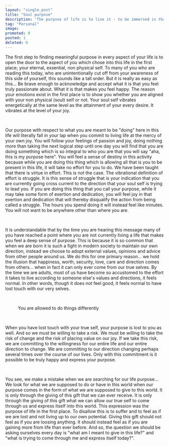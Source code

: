 ```yaml
---
layout: "single_post"
title: "Soul purpose"
description: 'The purpose of life is to live it - to be immersed in that which we call "experience" to such a degree that we may know what it is that we truly want.'
tag: "Personal"
image: 
promoted: 0
posted: 1
deleted: 0
---
```


<p style="text-align: left;">
The first step to finding meaningful purpose in every aspect of your life is to open the door to the aspect of you which chose into this life in the first place; your eternal, essential, non physical self. To many of you who are reading this today, who are unintentionally cut off from your awareness of this side of yourself, this sounds like a tall order. But it is really as easy as this… Be brave enough to acknowledge and accept what it is that you feel truly passionate about. What it is that makes you feel happy. The reason your emotions exist in the first place is to show you whether you are aligned with your non physical (soul) self or not. Your soul self vibrates energetically at the same level as the attainment of your every desire. It vibrates at the level of your joy.
</p>
<br>
<p style="text-align: left;">
Our purpose with respect to what you are meant to be "doing" here in this life will literally fall in your lap when you commit to living life at the mercy of your own joy. You will follow your feelings of passion and joy, doing nothing more than taking the next logical step until one day you will find that you are doing something which is so integral to who you are that you will say "aha, this is my purpose here". You will feel a sense of destiny in this activity because while you are doing this thing which is allowing all that is you to be present in this life, it will take no effort for you to do. We have been taught that there is virtue in effort. This is not the case. The vibrational definition of effort is struggle. It is this sense of struggle that is your indication that you are currently going cross current to the direction that your soul self is trying to lead you. If you are doing this thing that you call your purpose, while it may take some form of exertion and dedication, you will feel joy in that exertion and dedication that will thereby disqualify the action from being called a struggle. The hours you spend doing it will instead feel like minutes. You will not want to be anywhere other than where you are.
</p>
<br>
<p style="text-align: left;">
It is understandable that by the time you are hearing this message many of you have reached a point where you are not currently living a life that makes you feel a deep sense of purpose. This is because it is so common that when we are born it is such a fight in modern society to maintain our own direction, instead we choose to adopt external values, opinions and advice from other people around us. We do this for one primary reason… we hold the illusion that happiness, worth, security, love, care and direction comes from others... when in fact it can only ever come from our true selves. By the time we are adults, most of us have become so accustomed to the effort it takes to live according to someone else's values and directions, it feels normal. In other words, though it does not feel good, it feels normal to have lost touch with our very selves.
</p>
<br>
<figure>
<img src="{{site.baseurl}}/assets/uploads/Soul_image.jpg" alt="">
  <figcaption>You are allowed to do things differently</figcaption>
</figure>
<br>
<p style="text-align: left;">
When you have lost touch with your true self, your purpose is lost to you as well. And so we must be willing to take a risk. We must be willing to take the risk of change and the risk of placing value on our joy. If we take this risk, we are committing to the willingness for our entire life and our entire direction to change. We are committing to our direction changing perhaps several times over the course of our lives. Only with this commitment is it possible to be truly happy and express your purpose.
</p>
<br>
<p style="text-align: left;">
You see, we make a mistake when we are searching for our life purpose… We look for what we are supposed to do or have in this world when our purpose comes in the form of what we are supposed to give to this world. It is only through the giving of this gift that we can ever receive. It is only through the giving of this gift what we can allow our true self to come through us and express itself into this world. This expression was the purpose of life in the first place. To disallow this is to suffer and to feel as if we are lost and not living up to our own potential. Giving this gift should not feel as if you are loosing anything. It should instead feel as if you are gaining more from life than ever before. And so, the question we should be asking ourselves every day is "what am I meant to give in this life?" and "what is trying to come through me and express itself today?".
</p>
